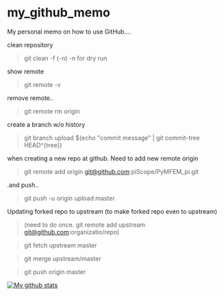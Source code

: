 # my_github_memo

My personal memo on how to use GitHub....

clean repository
 > git clean -f (-n)  -n for dry run
 
show remote
 > git remote -v
 
remove remote.. 
 > git remote rm origin
 
create a branch w/o history
 > git branch upload $(echo "commit message" | git commit-tree HEAD^{tree})
 
when creating a new repo at github. Need to add new remote origin
 > git remote add origin git@github.com:piScope/PyMFEM_pi.git

.and push.. 
 > git push -u origin upload:master


Updating forked repo to upstream (to make forked repo even to upstream)

> (need to do once. git remote add upstream git@github.com:organizatio/repo)

> git fetch upstream master

> git merge upstream/master

> git push origin master

[![My github stats](https://github-readme-stats.vercel.app/api?username=shiraiwa)](https://github.com/anuraghazra/github-readme-stats)
